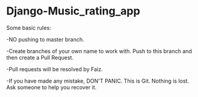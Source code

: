 # Django-Music_rating_app
Some basic rules:

-NO pushing to master branch.

-Create branches of your own name to work with. Push to this branch and then create a Pull Request.

-Pull requests will be resolved by Faiz.

-If you have made any mistake, DON'T PANIC. This is Git. Nothing is lost. Ask someone to help you recover it.

